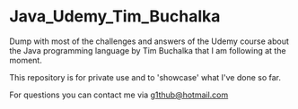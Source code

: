 # Java_Udemy_Tim_Buchalka

Dump with most of the challenges and answers of the Udemy course about the Java programming language by Tim Buchalka that I am following at the moment.

This repository is for private use and to 'showcase' what I've done so far.

For questions you can contact me via g1thub@hotmail.com
